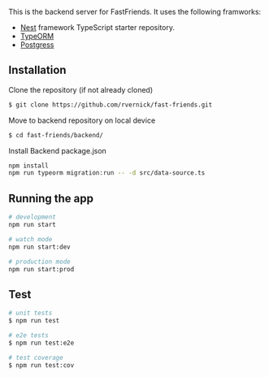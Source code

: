 

This is the backend server for FastFriends.  It uses the following framworks:
- [Nest](https://github.com/nestjs/nest) framework TypeScript starter repository.
- [TypeORM]()
- [Postgress]()

## Installation

Clone the repository (if not already cloned)
```bash
$ git clone https://github.com/rvernick/fast-friends.git
```
Move to backend repository on local device
```bash
$ cd fast-friends/backend/
```
Install Backend package.json
```bash
npm install
npm run typeorm migration:run -- -d src/data-source.ts
```

## 

## Running the app

```bash
# development
npm run start

# watch mode
npm run start:dev

# production mode
npm run start:prod
```

## Test

```bash
# unit tests
$ npm run test

# e2e tests
$ npm run test:e2e

# test coverage
$ npm run test:cov
```




